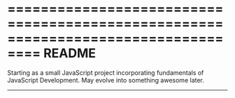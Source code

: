 ==================================================================================
                                    README
==================================================================================


Starting as a small JavaScript project incorporating fundamentals of JavaScript Development. May evolve into something awesome later.


----------------------------------------------------------------------------------